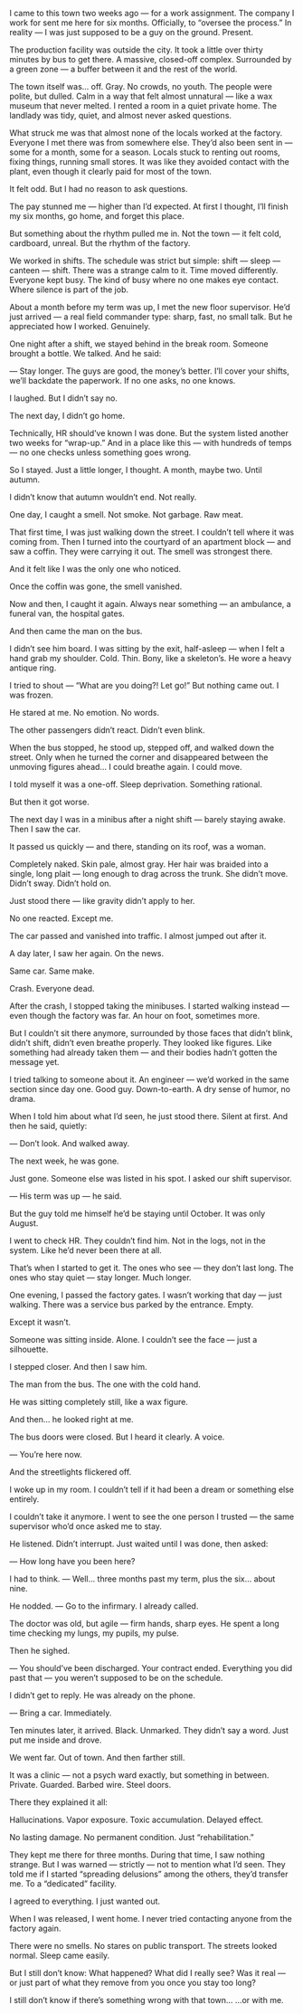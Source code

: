 I came to this town two weeks ago — for a work assignment.
The company I work for sent me here for six months.
Officially, to “oversee the process.”
In reality — I was just supposed to be a guy on the ground. Present.

The production facility was outside the city.
It took a little over thirty minutes by bus to get there.
A massive, closed-off complex.
Surrounded by a green zone — a buffer between it and the rest of the world.

The town itself was… off.
Gray.
No crowds, no youth.
The people were polite, but dulled.
Calm in a way that felt almost unnatural — like a wax museum that never melted.
I rented a room in a quiet private home.
The landlady was tidy, quiet, and almost never asked questions.

What struck me was that almost none of the locals worked at the factory.
Everyone I met there was from somewhere else.
They’d also been sent in — some for a month, some for a season.
Locals stuck to renting out rooms, fixing things, running small stores.
It was like they avoided contact with the plant,
even though it clearly paid for most of the town.

It felt odd. But I had no reason to ask questions.

The pay stunned me — higher than I’d expected.
At first I thought, I’ll finish my six months, go home, and forget this place.

But something about the rhythm pulled me in.
Not the town — it felt cold, cardboard, unreal.
But the rhythm of the factory.

We worked in shifts.
The schedule was strict but simple: shift — sleep — canteen — shift.
There was a strange calm to it.
Time moved differently.
Everyone kept busy.
The kind of busy where no one makes eye contact.
Where silence is part of the job.

About a month before my term was up, I met the new floor supervisor.
He’d just arrived — a real field commander type: sharp, fast, no small talk.
But he appreciated how I worked. Genuinely.

One night after a shift, we stayed behind in the break room.
Someone brought a bottle.
We talked. And he said:

— Stay longer. The guys are good, the money’s better. I’ll cover your shifts, we’ll backdate the paperwork.
If no one asks, no one knows.

I laughed.
But I didn’t say no.

The next day, I didn’t go home.

Technically, HR should’ve known I was done.
But the system listed another two weeks for “wrap-up.”
And in a place like this — with hundreds of temps — no one checks unless something goes wrong.

So I stayed.
Just a little longer, I thought.
A month, maybe two.
Until autumn.

I didn’t know that autumn wouldn’t end.
Not really.

One day, I caught a smell.
Not smoke. Not garbage.
Raw meat.

That first time, I was just walking down the street.
I couldn’t tell where it was coming from.
Then I turned into the courtyard of an apartment block — and saw a coffin.
They were carrying it out.
The smell was strongest there.

And it felt like I was the only one who noticed.

Once the coffin was gone, the smell vanished.

Now and then, I caught it again.
Always near something — an ambulance, a funeral van, the hospital gates.

And then came the man on the bus.

I didn’t see him board.
I was sitting by the exit, half-asleep — when I felt a hand grab my shoulder.
Cold. Thin.
Bony, like a skeleton’s.
He wore a heavy antique ring.

I tried to shout — “What are you doing?! Let go!”
But nothing came out.
I was frozen.

He stared at me.
No emotion.
No words.

The other passengers didn’t react.
Didn’t even blink.

When the bus stopped, he stood up, stepped off, and walked down the street.
Only when he turned the corner and disappeared between the unmoving figures ahead…
I could breathe again.
I could move.

I told myself it was a one-off.
Sleep deprivation.
Something rational.

But then it got worse.

The next day I was in a minibus after a night shift — barely staying awake.
Then I saw the car.

It passed us quickly — and there, standing on its roof, was a woman.

Completely naked.
Skin pale, almost gray.
Her hair was braided into a single, long plait — long enough to drag across the trunk.
She didn’t move.
Didn’t sway.
Didn’t hold on.

Just stood there — like gravity didn’t apply to her.

No one reacted.
Except me.

The car passed and vanished into traffic.
I almost jumped out after it.

A day later, I saw her again.
On the news.

Same car.
Same make.

Crash.
Everyone dead.

After the crash, I stopped taking the minibuses.
I started walking instead — even though the factory was far.
An hour on foot, sometimes more.

But I couldn’t sit there anymore,
surrounded by those faces that didn’t blink, didn’t shift, didn’t even breathe properly.
They looked like figures.
Like something had already taken them — and their bodies hadn’t gotten the message yet.

I tried talking to someone about it.
An engineer — we’d worked in the same section since day one.
Good guy. Down-to-earth. A dry sense of humor, no drama.

When I told him about what I’d seen, he just stood there.
Silent at first.
And then he said, quietly:

— Don’t look.
And walked away.

The next week, he was gone.

Just gone.
Someone else was listed in his spot.
I asked our shift supervisor.

— His term was up — he said.

But the guy told me himself he’d be staying until October.
It was only August.

I went to check HR.
They couldn’t find him.
Not in the logs, not in the system.
Like he’d never been there at all.

That’s when I started to get it.
The ones who see — they don’t last long.
The ones who stay quiet — stay longer.
Much longer.

One evening, I passed the factory gates.
I wasn’t working that day — just walking.
There was a service bus parked by the entrance. Empty.

Except it wasn’t.

Someone was sitting inside. Alone.
I couldn’t see the face — just a silhouette.

I stepped closer.
And then I saw him.

The man from the bus.
The one with the cold hand.

He was sitting completely still, like a wax figure.

And then…
he looked right at me.

The bus doors were closed.
But I heard it clearly.
A voice.

— You’re here now.

And the streetlights flickered off.

I woke up in my room.
I couldn’t tell if it had been a dream
or something else entirely.

I couldn’t take it anymore.
I went to see the one person I trusted — the same supervisor who’d once asked me to stay.

He listened.
Didn’t interrupt.
Just waited until I was done, then asked:

— How long have you been here?

I had to think.
— Well… three months past my term, plus the six… about nine.

He nodded.
— Go to the infirmary. I already called.

The doctor was old, but agile — firm hands, sharp eyes.
He spent a long time checking my lungs, my pupils, my pulse.

Then he sighed.

— You should’ve been discharged. Your contract ended.
Everything you did past that — you weren’t supposed to be on the schedule.

I didn’t get to reply.
He was already on the phone.

— Bring a car. Immediately.

Ten minutes later, it arrived.
Black. Unmarked.
They didn’t say a word.
Just put me inside and drove.

We went far.
Out of town.
And then farther still.

It was a clinic — not a psych ward exactly, but something in between.
Private.
Guarded.
Barbed wire. Steel doors.

There they explained it all:

Hallucinations.
Vapor exposure.
Toxic accumulation.
Delayed effect.

No lasting damage.
No permanent condition.
Just “rehabilitation.”

They kept me there for three months.
During that time, I saw nothing strange.
But I was warned — strictly — not to mention what I’d seen.
They told me if I started “spreading delusions” among the others,
they’d transfer me.
To a “dedicated” facility.

I agreed to everything.
I just wanted out.

When I was released, I went home.
I never tried contacting anyone from the factory again.

There were no smells.
No stares on public transport.
The streets looked normal.
Sleep came easily.

But I still don’t know:
What happened?
What did I really see?
Was it real — or just part of what they remove from you
once you stay too long?

I still don’t know
if there’s something wrong with that town…
…or with me.
